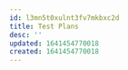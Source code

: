 ```yaml
---
id: l3mn5t0xulnt3fv7mkbxc2d
title: Test Plans
desc: ''
updated: 1641454770018
created: 1641454770018
---
```



